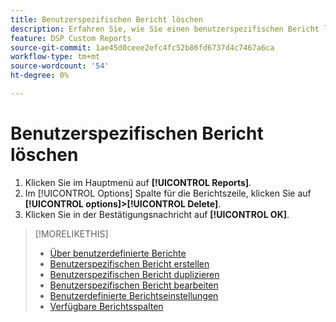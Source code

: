 ```yaml
---
title: Benutzerspezifischen Bericht löschen
description: Erfahren Sie, wie Sie einen benutzerspezifischen Bericht löschen.
feature: DSP Custom Reports
source-git-commit: 1ae45d0ceee2efc4fc52b86fd6737d4c7467a6ca
workflow-type: tm+mt
source-wordcount: '54'
ht-degree: 0%

---
```



# Benutzerspezifischen Bericht löschen

1. Klicken Sie im Hauptmenü auf **[!UICONTROL Reports]**.
1. Im [!UICONTROL Options] Spalte für die Berichtszeile, klicken Sie auf **[!UICONTROL options]>[!UICONTROL Delete]**.
1. Klicken Sie in der Bestätigungsnachricht auf **[!UICONTROL OK]**.

>[!MORELIKETHIS]
>
>* [Über benutzerdefinierte Berichte](/help/dsp/reports/report-about.md)
>* [Benutzerspezifischen Bericht erstellen](/help/dsp/reports/report-create.md)
>* [Benutzerspezifischen Bericht duplizieren](/help/dsp/reports/report-copy.md)
>* [Benutzerspezifischen Bericht bearbeiten](/help/dsp/reports/report-edit.md)
>* [Benutzerdefinierte Berichtseinstellungen](/help/dsp/reports/report-settings.md)
>* [Verfügbare Berichtsspalten](/help/dsp/reports/report-columns.md)

